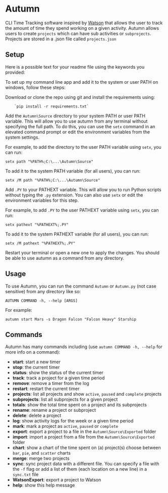 # Autumn
CLI Time Tracking software inspired by [Watson](https://github.com/TailorDev/Watson) that allows the user to track the amount of time they spend working on a given activity. 
Autumn allows users to create `projects` which can have sub activities or `subprojects`.
Projects are stored in a .json file called `projects.json`

## Setup
Here is a possible text for your readme file using the keywords you provided:

To set up my command line app and add it to the system or user PATH on windows, follow these steps:

Download or clone the repo using git and install the requirements using:

        `pip install -r requirements.txt`

Add the `Autumn\Source` directory to your system PATH or user PATH variable. This will allow you to use autumn from any terminal without specifying the full path. 
To do this, you can use the `setx` command in an elevated command prompt or edit the environment variables from the system settings.

For example, to add the directory to the user PATH variable using `setx`, you can run:

`setx path "%PATH%;C:\...\Autumn\Source"`

To add it to the system PATH variable (for all users), you can run:

`setx /M path "%PATH%;C:\...\Autumn\Source"`

Add `.PY` to your PATHEXT variable. This will allow you to run Python scripts without typing the `.py` extension. You can also use `setx` or edit the environment variables for this step.

For example, to add `.PY` to the user PATHEXT variable using `setx`, you can run:

`setx pathext "%PATHEXT%;.PY"`

To add it to the system PATHEXT variable (for all users), you can run:

`setx /M pathext "%PATHEXT%;.PY"`

Restart your terminal or open a new one to apply the changes. You should be able to use autumn as a command from any directory.

## Usage

To use Autumn, you can run the command `Autumn` or `Autumn.py` (not case sensitive) from any directory like so:


`AUTUMN COMMAND -h, --help [ARGS]`

For example:

`autumn start Mars -s Dragon Falcon "Falcon Heavy" Starship`

## Commands
Autumn has many commands including (use `autumn COMMAND -h, --help` for more info on a command):
- **start**: start a new timer
- **stop**: the current timer
- **status**: show the status of the current timer
- **track**: track a project for a given time period
- **remove**: remove a timer from the log
- **restart**: restart the current timer
- **projects**: list all projects and show `active`, `paused` and `complete` projects
- **subprojects**: list all subprojects for a given project
- **totals**: show the total time spent on a project and its subprojects
- **rename**: rename a project or subproject
- **delete**: delete a project
- **log**: show activity logs for the week or a given time period
- **mark**: mark a project as `active`, `paused` or `complete`
- **export**: export a project to a file in the `Autumn\Source\Exported` folder
- **import**: import a project from a file from the `Autumn\Source\Exported` folder
- **chart**: show a chart of the time spent on (a) project(s) choose between `bar`, `pie`, and `scatter` charts
- **merge**: merge two projects
- **sync**: sync project data with a different file. You can specify a file with the `-f` flag or add a list of them (each location on a new line) in a `sync.txt` file
- **WatsonExport**: export a project to Watson
- **help**: show this help message


[//]: # (## Usage Examples)

[//]: # ()
[//]: # (### Windows Powershell &#40;renamed `args.py` to `Autumn.py`&#41;)

[//]: # ()
[//]: # (![Autumn2]&#40;https://user-images.githubusercontent.com/63872314/172476433-4be3a8d3-c3ef-4a17-b490-2cc1e1a56abb.gif&#41;)

